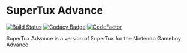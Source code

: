 SuperTux Advance
================

[![Build Status](https://app.travis-ci.com/Jorengarenar/SuperTux-Advance.svg?branch=master)](https://app.travis-ci.com/github/Jorengarenar/SuperTux-Advance)
[![Codacy Badge](https://app.codacy.com/project/badge/Grade/dd40684aa2c141c5a4bd2c294625b387)](https://www.codacy.com/gh/Jorengarenar/SuperTux-Advance/dashboard?utm_source=github.com&amp;utm_medium=referral&amp;utm_content=Jorengarenar/SuperTux-Advance&amp;utm_campaign=Badge_Grade)
[![CodeFactor](https://www.codefactor.io/repository/github/jorengarenar/supertux-advance/badge/master)](https://www.codefactor.io/repository/github/jorengarenar/supertux-advance/overview/master)

SuperTux Advance is a version of SuperTux for the Nintendo Gameboy Advance
